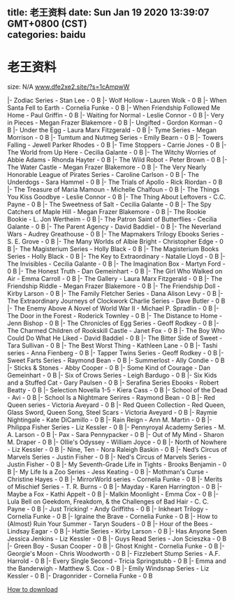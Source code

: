 
title: 老王资料
date: Sun Jan 19 2020 13:39:07 GMT+0800 (CST)    
categories: baidu
---

# 老王资料
size: N/A
 www.dfe2xe2.site/?s=1cAmpwW
 
|- Zodiac Series - Stan Lee - 0 B
|- Wolf Hollow - Lauren Wolk - 0 B
|- When Santa Fell to Earth - Cornelia Funke - 0 B
|- When Friendship Followed Me Home - Paul Griffin - 0 B
|- Waiting for Normal  - Leslie Connor - 0 B
|- Very in Pieces - Megan Frazer Blakemore - 0 B
|- Ungifted - Gordon Korman - 0 B
|- Under the Egg - Laura Marx Fitzgerald - 0 B
|- Tyme Series - Megan Morrison - 0 B
|- Tumtum and Nutmeg Series - Emily Bearn - 0 B
|- Towers Falling - Jewell Parker Rhodes - 0 B
|- Time Stoppers - Carrie Jones - 0 B
|- The World from Up Here - Cecilia Galante - 0 B
|- The Witchy Worries of Abbie Adams - Rhonda Hayter - 0 B
|- The Wild Robot - Peter Brown - 0 B
|- The Water Castle - Megan Frazer Blakemore - 0 B
|- The Very Nearly Honorable League of Pirates Series - Caroline Carlson - 0 B
|- The Underdogs - Sara Hammel - 0 B
|- The Trials of Apollo - Rick Riordan - 0 B
|- The Treasure of Maria Mamoun - Michelle Chalfoun - 0 B
|- The Things You Kiss Goodbye - Leslie Connor - 0 B
|- The Thing About Leftovers - C.C. Payne - 0 B
|- The Sweetness of Salt - Cecilia Galante - 0 B
|- The Spy Catchers of Maple Hill - Megan Frazer Blakemore - 0 B
|- The Rookie Bookie - L. Jon Wertheim - 0 B
|- The Patron Saint of Butterflies - Cecilia Galante - 0 B
|- The Parent Agency - David Baddiel - 0 B
|- The Neverland Wars - Audrey Greathouse - 0 B
|- The Mapmakers Trilogy Ebooks Series - S. E. Grove - 0 B
|- The Many Worlds of Albie Bright - Christopher Edge - 0 B
|- The Magisterium Series - Holly Black - 0 B
|- The Magisterium Books Series - Holly Black - 0 B
|- The Key to Extraordinary - Natalie Lloyd - 0 B
|- The Invisibles - Cecilia Galante - 0 B
|- The Imagination Box - Martyn Ford - 0 B
|- The Honest Truth - Dan Gemeinhart - 0 B
|- The Girl Who Walked on Air - Emma Carroll - 0 B
|- The Gallery - Laura Marx Fitzgerald - 0 B
|- The Friendship Riddle - Megan Frazer Blakemore - 0 B
|- The Friendship Doll - Kirby Larson - 0 B
|- The Family Fletcher Series - Dana Alison Levy - 0 B
|- The Extraordinary Journeys of Clockwork Charlie Series - Dave Butler - 0 B
|- The Enemy Above A Novel of World War II - Michael P. Spradlin - 0 B
|- The Door in the Forest - Roderick Townley - 0 B
|- The Distance to Home - Jenn Bishop - 0 B
|- The Chronicles of Egg Series - Geoff Rodkey - 0 B
|- The Charmed Children of Rookskill Castle - Janet Fox - 0 B
|- The Boy Who Could Do What He Liked - David Baddiel - 0 B
|- The Bitter Side of Sweet - Tara Sullivan - 0 B
|- The Best Worst Thing - Kathleen Lane - 0 B
|- Tashi series - Anna Fienberg - 0 B
|- Tapper Twins Series - Geoff Rodkey - 0 B
|- Sweet Farts Series - Raymond Bean - 0 B
|- Summerlost - Ally Condie - 0 B
|- Sticks & Stones - Abby Cooper - 0 B
|- Some Kind of Courage - Dan Gemeinhart - 0 B
|- Six of Crows Series - Leigh Bardugo - 0 B
|- Six Kids and a Stuffed Cat - Gary Paulsen - 0 B
|- Serafina Series Ebooks - Robert Beatty - 0 B
|- Selection Novella 1-5 - Kiera Cass - 0 B
|- School of the Dead - Avi - 0 B
|- School Is a Nightmare Serires - Raymond Bean - 0 B
|- Red Queen series - Victoria Aveyard - 0 B
|- Red Queen Collection - Red Queen, Glass Sword, Queen Song, Steel Scars - Victoria Aveyard - 0 B
|- Raymie Nightingale - Kate DiCamillo - 0 B
|- Rain Reign - Ann M. Martin - 0 B
|- Philippa Fisher Series - Liz Kessler - 0 B
|- Pennyroyal Academy Series - M. A. Larson - 0 B
|- Pax - Sara Pennypacker - 0 B
|- Out of My Mind - Sharon M. Draper - 0 B
|- Ollie's Odyssey - William Joyce - 0 B
|- North of Nowhere - Liz Kessler - 0 B
|- Nine, Ten - Nora Raleigh Baskin - 0 B
|- Ned’s Circus of Marvels Series - Justin Fisher - 0 B
|- Ned's Circus of Marvels Series - Justin Fisher - 0 B
|- My Seventh-Grade Life in Tights - Brooks Benjamin - 0 B
|- My Life Is a Zoo Series - Jess Keating - 0 B
|- Mothman's Curse - Christine Hayes - 0 B
|- MirrorWorld series - Cornelia Funke - 0 B
|- Merits of Mischief Series - T. R. Burns - 0 B
|- Mayday - Karen Harrington - 0 B
|- Maybe a Fox - Kathi Appelt - 0 B
|- Malkin Moonlight - Emma Cox - 0 B
|- Lula Bell on Geekdom, Freakdom, & the Challenges of Bad Hair - C. C. Payne - 0 B
|- Just Tricking! - Andy Griffiths - 0 B
|- Inkheart Trilogy - Cornelia Funke - 0 B
|- Igraine the Brave - Cornelia Funke - 0 B
|- How to (Almost) Ruin Your Summer - Taryn Souders - 0 B
|- Hour of the Bees - Lindsay Eagar - 0 B
|- Hattie Series - Kirby Larson - 0 B
|- Has Anyone Seen Jessica Jenkins - Liz Kessler - 0 B
|- Guys Read Series - Jon Scieszka - 0 B
|- Green Boy - Susan Cooper - 0 B
|- Ghost Knight - Cornelia Funke - 0 B
|- Georgie's Moon - Chris Woodworth - 0 B
|- Fizzlebert Stump Series - A.F. Harrold - 0 B
|- Every Single Second - Tricia Springstubb - 0 B
|- Emma and the Banderwigh - Matthew S. Cox - 0 B
|- Emily Windsnap Series - Liz Kessler - 0 B
|- Dragonrider - Cornelia Funke - 0 B

[How to download](https://bpcam.bemobtrk.com/go/2ceec3aa-1ca2-46d6-b9ff-aaa5c184517c?jno=1944)